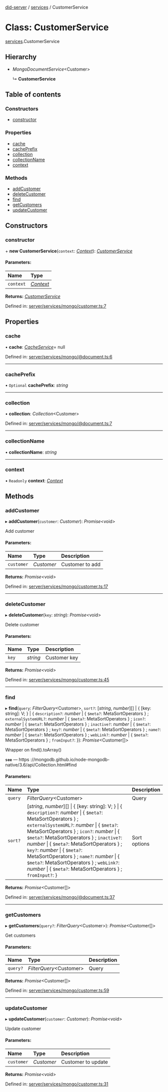 [did-server](../README.md) / [services](../modules/services.md) / CustomerService

# Class: CustomerService

[services](../modules/services.md).CustomerService

## Hierarchy

* *MongoDocumentService*<Customer\>

  ↳ **CustomerService**

## Table of contents

### Constructors

- [constructor](services.customerservice.md#constructor)

### Properties

- [cache](services.customerservice.md#cache)
- [cachePrefix](services.customerservice.md#cacheprefix)
- [collection](services.customerservice.md#collection)
- [collectionName](services.customerservice.md#collectionname)
- [context](services.customerservice.md#context)

### Methods

- [addCustomer](services.customerservice.md#addcustomer)
- [deleteCustomer](services.customerservice.md#deletecustomer)
- [find](services.customerservice.md#find)
- [getCustomers](services.customerservice.md#getcustomers)
- [updateCustomer](services.customerservice.md#updatecustomer)

## Constructors

### constructor

\+ **new CustomerService**(`context`: [*Context*](graphql_context.context.md)): [*CustomerService*](services.customerservice.md)

#### Parameters:

Name | Type |
:------ | :------ |
`context` | [*Context*](graphql_context.context.md) |

**Returns:** [*CustomerService*](services.customerservice.md)

Defined in: [server/services/mongo/customer.ts:7](https://github.com/Puzzlepart/did/blob/2ac6d98a/server/services/mongo/customer.ts#L7)

## Properties

### cache

• **cache**: [*CacheService*](services_cache.cacheservice.md)= null

Defined in: [server/services/mongo/@document.ts:6](https://github.com/Puzzlepart/did/blob/2ac6d98a/server/services/mongo/@document.ts#L6)

___

### cachePrefix

• `Optional` **cachePrefix**: *string*

___

### collection

• **collection**: *Collection*<Customer\>

Defined in: [server/services/mongo/@document.ts:7](https://github.com/Puzzlepart/did/blob/2ac6d98a/server/services/mongo/@document.ts#L7)

___

### collectionName

• **collectionName**: *string*

___

### context

• `Readonly` **context**: [*Context*](graphql_context.context.md)

## Methods

### addCustomer

▸ **addCustomer**(`customer`: *Customer*): *Promise*<void\>

Add customer

#### Parameters:

Name | Type | Description |
:------ | :------ | :------ |
`customer` | *Customer* | Customer to add    |

**Returns:** *Promise*<void\>

Defined in: [server/services/mongo/customer.ts:17](https://github.com/Puzzlepart/did/blob/2ac6d98a/server/services/mongo/customer.ts#L17)

___

### deleteCustomer

▸ **deleteCustomer**(`key`: *string*): *Promise*<void\>

Delete customer

#### Parameters:

Name | Type | Description |
:------ | :------ | :------ |
`key` | *string* | Customer key    |

**Returns:** *Promise*<void\>

Defined in: [server/services/mongo/customer.ts:45](https://github.com/Puzzlepart/did/blob/2ac6d98a/server/services/mongo/customer.ts#L45)

___

### find

▸ **find**(`query`: *FilterQuery*<Customer\>, `sort?`: [*string*, *number*][] \| { [key: string]: V;  } \| { `description?`: *number* \| { `$meta?`: MetaSortOperators  } ; `externalSystemURL?`: *number* \| { `$meta?`: MetaSortOperators  } ; `icon?`: *number* \| { `$meta?`: MetaSortOperators  } ; `inactive?`: *number* \| { `$meta?`: MetaSortOperators  } ; `key?`: *number* \| { `$meta?`: MetaSortOperators  } ; `name?`: *number* \| { `$meta?`: MetaSortOperators  } ; `webLink?`: *number* \| { `$meta?`: MetaSortOperators  } ; `fromInput?`:   }): *Promise*<Customer[]\>

Wrapper on find().toArray()

**`see`** — https ://mongodb.github.io/node-mongodb-native/3.6/api/Collection.html#find

#### Parameters:

Name | Type | Description |
:------ | :------ | :------ |
`query` | *FilterQuery*<Customer\> | Query   |
`sort?` | [*string*, *number*][] \| { [key: string]: V;  } \| { `description?`: *number* \| { `$meta?`: MetaSortOperators  } ; `externalSystemURL?`: *number* \| { `$meta?`: MetaSortOperators  } ; `icon?`: *number* \| { `$meta?`: MetaSortOperators  } ; `inactive?`: *number* \| { `$meta?`: MetaSortOperators  } ; `key?`: *number* \| { `$meta?`: MetaSortOperators  } ; `name?`: *number* \| { `$meta?`: MetaSortOperators  } ; `webLink?`: *number* \| { `$meta?`: MetaSortOperators  } ; `fromInput?`:   } | Sort options    |

**Returns:** *Promise*<Customer[]\>

Defined in: [server/services/mongo/@document.ts:37](https://github.com/Puzzlepart/did/blob/2ac6d98a/server/services/mongo/@document.ts#L37)

___

### getCustomers

▸ **getCustomers**(`query?`: *FilterQuery*<Customer\>): *Promise*<Customer[]\>

Get customers

#### Parameters:

Name | Type | Description |
:------ | :------ | :------ |
`query?` | *FilterQuery*<Customer\> | Query    |

**Returns:** *Promise*<Customer[]\>

Defined in: [server/services/mongo/customer.ts:59](https://github.com/Puzzlepart/did/blob/2ac6d98a/server/services/mongo/customer.ts#L59)

___

### updateCustomer

▸ **updateCustomer**(`customer`: *Customer*): *Promise*<void\>

Update customer

#### Parameters:

Name | Type | Description |
:------ | :------ | :------ |
`customer` | *Customer* | Customer to update    |

**Returns:** *Promise*<void\>

Defined in: [server/services/mongo/customer.ts:31](https://github.com/Puzzlepart/did/blob/2ac6d98a/server/services/mongo/customer.ts#L31)
